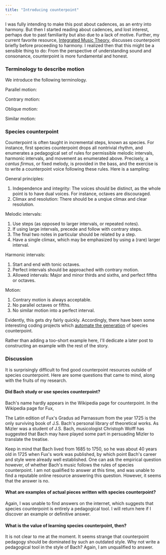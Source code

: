 ```yaml
---
title: "Introducing counterpoint"
---
```


I was fully intending to make this post about cadences, as an entry into harmony. But then I started reading about cadences, and lost interest, perhaps due to past familiarity but also due to a lack of motive. Further, my current favorite resource, [Integrated Music Theory](https://intmus.github.io/inttheory20-21/05-counterpoint-embell-shapes/1-introcounterpoint.html), discusses counterpoint briefly before proceeding to harmony. I realized then that this might be a sensible thing to do: From the perspective of understanding sound and consonance, counterpoint is more fundamental and honest.


### Terminology to describe motion

We introduce the following terminology.

Parallel motion:

<div id="score"></div>
<script>
makeInteractive("score", `
%%staves{1 2}
X:1
L:1/4
K:C
Q:1/2=60
V:1
CDEF
V:2 clef=bass
C,D,E,F,
`);
</script>

Contrary motion:
<div id="score2"></div>
<script>
makeInteractive("score2", `
%%staves{1 2}
X:1
L:1/4
K:C
Q:1/2=60
V:1
CDEF
V:2 clef=bass
C,B,,A,,G,,
`);
</script>

Oblique motion:
<div id="score3"></div>
<script>
makeInteractive("score3", `
%%staves{1 2}
X:1
L:1/4
K:C
Q:1/2=60
V:1
CCCC
V:2 clef=bass
C,B,,A,,G,,
`);
</script>


Similar motion:
<div id="score4"></div>
<script>
makeInteractive("score4", `
%%staves{1 2}
X:1
L:1/4
K:C
Q:1/2=60
V:1
CEGB
V:2 clef=bass
C,D,E,F,
`);
</script>

### Species counterpoint

Counterpoint is often taught in incremental steps, known as species. For instance, first species counterpoint drops all nontrivial rhythm, and enumerates a pedagogical set of rules for permissible melodic intervals, harmonic intervals, and movement as enumerated above. Precisely, a _cantus firmus_, or fixed melody, is provided in the bass, and the exercise is to write a counterpoint voice following these rules. Here is a sampling:

General principles:

1. Independence and integrity: The voices should be distinct, as the whole point is to have dual voices. For instance, octaves are discouraged.
2. Climax and resolution: There should be a unqiue climax and clear resolution.

Melodic intervals: 

1. Use steps (as opposed to larger intervals, or repeated notes).
2. If using large intervals, precede and follow with contrary steps.
3. The final two notes in particular should be related by a step.
2. Have a single climax, which may be emphasized by using a (rare) larger interval.

Harmonic intervals:

1. Start and end with tonic octaves.
2. Perfect intervals should be approached with contrary motion.
3. Allowed intervals: Major and minor thirds and sixths, and perfect fifths or octaves.

Motion:

1. Contrary motion is always acceptable.
2. No parallel octaves or fifths.
3. No similar motion into a perfect interval.

Evidently, this gets dry fairly quickly. Accordingly, there have been some interesting coding projects which [automate the generation](https://luckytoilet.wordpress.com/2011/08/10/algorithmic-counterpoint-how-i-wrote-a-computer-program-to-generate-music-at-mathcamp-2011/) of species counterpoint.

Rather than adding a too-short example here, I'll dedicate a later post to constructing an example with the rest of the story.

### Discussion

It is surprisingly difficult to find good counterpoint resources outside of species counterpoint. Here are some questions that came to mind, along with the fruits of my research.

#### Did Bach study or use species counterpoint?

Bach's name hardly appears in the Wikipedia page for counterpoint. In the Wikipedia page for Fux,

<div class="media">
 <p>The Latin edition of Fux's Gradus ad Parnassum from the year 1725 is the only surviving book of J.S. Bach's personal library of theoretical works. As Mizler was a student of J.S. Bach, musicologist Christoph Wolff has suggested that Bach may have played some part in persuading Mizler to translate the treatise.</p>
</div>

Keep in mind that Bach lived from 1685 to 1750, so he was about 40 years old in 1725 when Fux's work was published, by which point Bach's career and style were already well established. One can ask the empirical question however, of whether Bach's music follows the rules of species counterpoint. I am not qualified to answer at this time, and was unable to find a reputable online resource answering this question. However, it seems that the answer is no.

#### What are examples of actual pieces written with species counterpoint?

Again, I was unable to find answers on the internet, which suggests that species counterpoint is entirely a pedagogical tool. I will return here if I discover an example or definitive answer.

#### What is the value of learning species counterpoint, then?

It is not clear to me at the moment. It seems strange that counterpoint pedagogy should be dominated by such an outdated style. Why not write a pedagogical tool in the style of Bach? Again, I am unqualified to answer.
